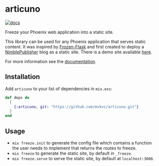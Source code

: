 # articuno

[![docs](https://github.com/mvkvc/articuno/actions/workflows/docs.yaml/badge.svg)](https://github.com/mvkvc/articuno/actions/workflows/docs.yaml)

Freeze your Phoenix web application into a static site.

This library can be used for any Phoenix application that serves static content. It was inspired by [Frozen-Flask](https://github.com/Frozen-Flask/Frozen-Flask) and first created to deploy a [NimblePublisher](https://github.com/dashbitco/nimble_publisher) blog as a static site. There is a demo site available [here](https://github.com/mvkvc/articuno_demo).

For more information see the [documentation](https://mvkvc.github.io/articuno).

## Installation

Add `articuno` to your list of dependencies in `mix.exs`:

```elixir
def deps do
  [
    {:articuno, git: "https://github.com/mvkvc/articuno.git"}
  ]
end
```

## Usage

- `mix freeze.init` to generate the config file which contains a function the user needs to implement that returns the routes to freeze.
- `mix freeze` to generate the static site, by default in `_freeze`.
- `mix freeze.serve` to serve the static site, by default at `localhost:3000`.
